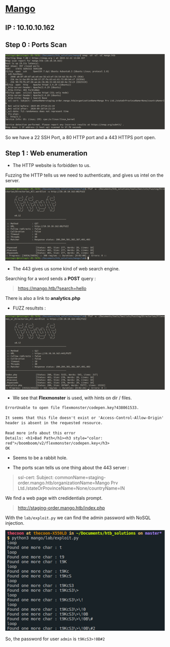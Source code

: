 # [Mango](https://www.hackthebox.eu/home/machines/profile/214)
## IP : 10.10.10.162

## **Step 0** : Ports Scan

![Ports-scan](images/ports_scan.png)

So we have a 22 SSH Port, a 80 HTTP port and a 443 HTTPS port open.

## **Step 1** : Web enumeration

* The HTTP website is forbidden to us.

Fuzzing the HTTP tells us we need to authenticate, and gives us intel on the server.

![fuzz_80](images/fuzz_80.png)



* The 443 gives us some kind of web search engine.

Searching for a word sends a **POST** query :

> https://mango.htb/?search=hello

There is also a link to **analytics.php** 

* FUZZ resultsts : 

![fuzz_443](images/fuzz_443.png)

* We see that **Flexmonster** is used, with hints on dir / files.

```
ErrorUnable to open file flexmonster/codepen.key?438061533.

It seems that this file doesn't exist or 'Access-Control-Allow-Origin' header is absent in the requested resource.

Read more info about this error
Details: <h1>Bad Path</h1><h3 style="color: red">/boomboom/v2/flexmonster/codepen.key</h3>
OK
```

* Seems to be a rabbit hole.

* The ports scan tells us one thing about the 443 server : 

> ssl-cert: Subject: commonName=staging-order.mango.htb/organizationName=Mango Prv Ltd./stateOrProvinceName=None/countryName=IN

We find a web page with credidentials prompt.

> http://staging-order.mango.htb/index.php

With the `lab/exploit.py` we can find the admin password with NoSQL injection.

![find_password](images/find_password.png)

So, the password for user `admin` is `t9KcS3>!0B#2`
